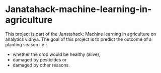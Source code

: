 # Janatahack-machine-learning-in-agriculture
This project is part of the Janatahack: Machine learning in agriculture on analytics vidhya. The goal of this project is to predict the outcome of a planting season
i.e :
- whether the crop would be healthy (alive),  
- damaged by pesticides or 
- damaged by other reasons.

